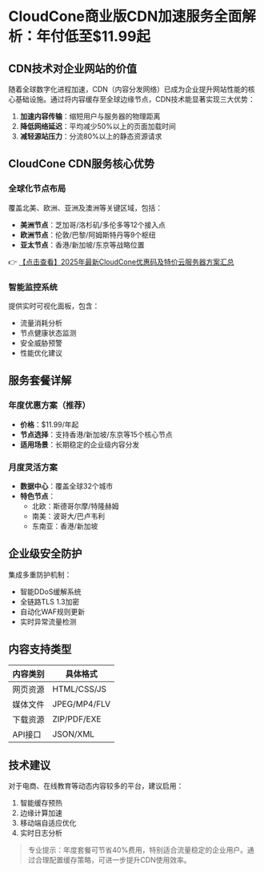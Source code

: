 # CloudCone商业版CDN加速服务全面解析：年付低至$11.99起

## CDN技术对企业网站的价值

随着全球数字化进程加速，CDN（内容分发网络）已成为企业提升网站性能的核心基础设施。通过将内容缓存至全球边缘节点，CDN技术能显著实现三大优势：

1. **加速内容传输**：缩短用户与服务器的物理距离
2. **降低网络延迟**：平均减少50%以上的页面加载时间
3. **减轻源站压力**：分流80%以上的静态资源请求

## CloudCone CDN服务核心优势

### 全球化节点布局
覆盖北美、欧洲、亚洲及澳洲等关键区域，包括：
- **美洲节点**：芝加哥/洛杉矶/多伦多等12个接入点
- **欧洲节点**：伦敦/巴黎/阿姆斯特丹等9个枢纽
- **亚太节点**：香港/新加坡/东京等战略位置

👉 [【点击查看】2025年最新CloudCone优惠码及特价云服务器方案汇总](https://bit.ly/Cloudcone)

### 智能监控系统
提供实时可视化面板，包含：
- 流量消耗分析
- 节点健康状态监测
- 安全威胁预警
- 性能优化建议

## 服务套餐详解

### 年度优惠方案（推荐）
- **价格**：$11.99/年起
- **节点选择**：支持香港/新加坡/东京等15个核心节点
- **适用场景**：长期稳定的企业级内容分发

### 月度灵活方案
- **数据中心**：覆盖全球32个城市
- **特色节点**：
  - 北欧：斯德哥尔摩/特隆赫姆
  - 南美：波哥大/巴卢韦利
  - 东南亚：香港/新加坡

## 企业级安全防护
集成多重防护机制：
- 智能DDoS缓解系统
- 全链路TLS 1.3加密
- 自动化WAF规则更新
- 实时异常流量检测

## 内容支持类型
| 内容类别 | 具体格式 |
|---------|---------|
| 网页资源 | HTML/CSS/JS |
| 媒体文件 | JPEG/MP4/FLV |
| 下载资源 | ZIP/PDF/EXE |
| API接口 | JSON/XML |

## 技术建议
对于电商、在线教育等动态内容较多的平台，建议启用：
1. 智能缓存预热
2. 边缘计算加速
3. 移动端自适应优化
4. 实时日志分析

> 专业提示：年度套餐可节省40%费用，特别适合流量稳定的企业用户。通过合理配置缓存策略，可进一步提升CDN使用效率。